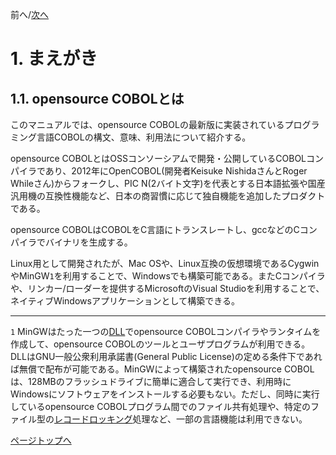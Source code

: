 <!--navi start-->
前へ/[次へ](1-2-1.md)
<!--navi end-->
# 1. まえがき

## 1.1. opensource COBOLとは

このマニュアルでは、opensource COBOLの最新版に実装されているプログラミング言語COBOLの構文、意味、利用法について紹介する。

opensource COBOLとはOSSコンソーシアムで開発・公開しているCOBOLコンパイラであり、2012年にOpenCOBOL(開発者Keisuke NishidaさんとRoger Whileさん)からフォークし、PIC N(2バイト文字)を代表とする日本語拡張や国産汎用機の互換性機能など、日本の商習慣に応じて独自機能を追加したプロダクトである。

opensource COBOLはCOBOLをC言語にトランスレートし、gccなどのCコンパイラでバイナリを生成する。

Linux用として開発されたが、Mac OSや、Linux互換の仮想環境であるCygwinやMinGW`1`を利用することで、Windowsでも構築可能である。またCコンパイラや、リンカー/ローダーを提供するMicrosoftのVisual Studioを利用することで、ネイティブWindowsアプリケーションとして構築できる。

---
`1` MinGWはたった一つの<u>DLL</u>でopensource COBOLコンパイラやランタイムを作成して、opensource COBOLのツールとユーザプログラムが利用できる。DLLはGNU一般公衆利用承諾書(General Public License)の定める条件下であれば無償で配布が可能である。MinGWによって構築されたopensource COBOLは、128MBのフラッシュドライブに簡単に適合して実行でき、利用時にWindowsにソフトウェアをインストールする必要もない。ただし、同時に実行しているopensource COBOLプログラム間でのファイル共有処理や、特定のファイル型の<u>レコードロッキング</u>処理など、一部の言語機能は利用できない。

[ページトップへ](1-1.md)

